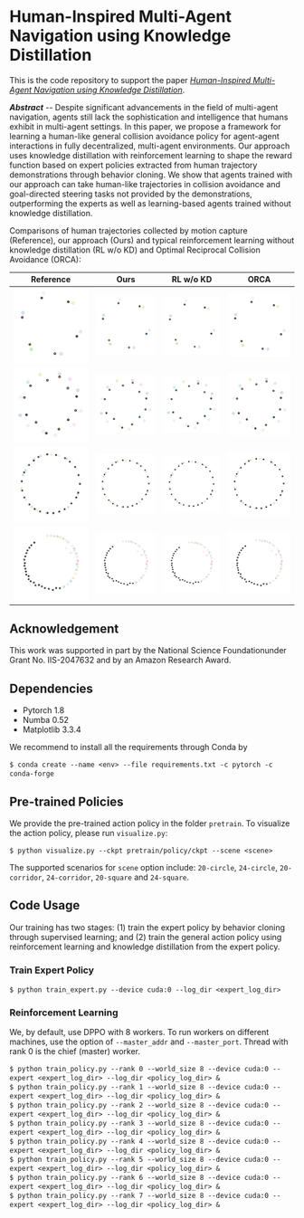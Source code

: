 # Human-Inspired Multi-Agent Navigation using Knowledge Distillation

This is the code repository to support the paper _[Human-Inspired Multi-Agent Navigation using Knowledge Distillation](https://arxiv.org/abs/2103.10000)_.

_**Abstract**_ -- Despite significant advancements in the field of multi-agent navigation, agents still lack the sophistication and intelligence that humans exhibit in multi-agent settings. In this paper, we propose a framework for learning a human-like general collision avoidance policy for agent-agent interactions in fully decentralized, multi-agent environments. Our approach uses knowledge distillation with reinforcement learning to shape the reward function based on expert policies extracted from human trajectory demonstrations through behavior cloning. We show that agents trained with our approach can take human-like trajectories in collision avoidance and goal-directed steering tasks not provided by the demonstrations, outperforming the experts as well as learning-based agents trained without knowledge distillation. 

Comparisons of human trajectories collected by motion capture (Reference), our approach (Ours) and typical reinforcement learning without knowledge distillation (RL w/o KD) and Optimal Reciprocal Collision Avoidance (ORCA):

| Reference | Ours | RL w/o KD | ORCA |
|-----------|------|-----------|------|
| ![](gallery/c6_ref.gif) | ![](gallery/c6_ours.gif) | ![](gallery/c6_rl.gif) | ![](gallery/c6_orca.gif) |
| ![](gallery/c12_1_ref.gif) | ![](gallery/c12_1_ours.gif) | ![](gallery/c12_1_rl.gif) | ![](gallery/c12_1_orca.gif) |
| ![](gallery/c24_3_ref.gif) | ![](gallery/c24_3_ours.gif) | ![](gallery/c24_3_rl.gif) | ![](gallery/c24_3_orca.gif) |
| ![](gallery/c24_4_ref.gif) | ![](gallery/c24_4_ours.gif) | ![](gallery/c24_4_rl.gif) | ![](gallery/c24_4_orca.gif) |


## Acknowledgement

This work was supported in part by the National Science Foundationunder Grant No. IIS-2047632 and by an Amazon Research Award.

## Dependencies

- Pytorch 1.8
- Numba 0.52
- Matplotlib 3.3.4

We recommend to install all the requirements through Conda by

    $ conda create --name <env> --file requirements.txt -c pytorch -c conda-forge


## Pre-trained Policies

We provide the pre-trained action policy in the folder `pretrain`. To visualize the action policy, please run `visualize.py`:

    $ python visualize.py --ckpt pretrain/policy/ckpt --scene <scene>

The supported scenarios for `scene` option include: `20-circle`, `24-circle`, `20-corridor`, `24-corridor`, `20-square` and `24-square`.


## Code Usage

Our training has two stages: (1) train the expert policy by behavior cloning through supervised learning; and (2) train the general action policy using reinforcement learning and knowledge distillation from the expert policy. 

### Train Expert Policy

    $ python train_expert.py --device cuda:0 --log_dir <expert_log_dir>

### Reinforcement Learning 

We, by default, use DPPO with 8 workers. To run workers on different machines, use the option of `--master_addr` and `--master_port`. Thread with rank 0 is the chief (master) worker.

    $ python train_policy.py --rank 0 --world_size 8 --device cuda:0 --expert <expert_log_dir> --log_dir <policy_log_dir> &
    $ python train_policy.py --rank 1 --world_size 8 --device cuda:0 --expert <expert_log_dir> --log_dir <policy_log_dir> &
    $ python train_policy.py --rank 2 --world_size 8 --device cuda:0 --expert <expert_log_dir> --log_dir <policy_log_dir> &
    $ python train_policy.py --rank 3 --world_size 8 --device cuda:0 --expert <expert_log_dir> --log_dir <policy_log_dir> &
    $ python train_policy.py --rank 4 --world_size 8 --device cuda:0 --expert <expert_log_dir> --log_dir <policy_log_dir> &
    $ python train_policy.py --rank 5 --world_size 8 --device cuda:0 --expert <expert_log_dir> --log_dir <policy_log_dir> &
    $ python train_policy.py --rank 6 --world_size 8 --device cuda:0 --expert <expert_log_dir> --log_dir <policy_log_dir> &
    $ python train_policy.py --rank 7 --world_size 8 --device cuda:0 --expert <expert_log_dir> --log_dir <policy_log_dir> &

